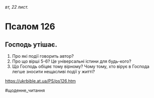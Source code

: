 
_вт, 22 лист._

# Псалом 126

## Господь утішає.
1. Про які події говорить автор?
2. Про що вірші 5-6? Це універсальні істини для будь-кого?
3. Що Господь обіцяє тому вірному? Чому тому, хто вірує в Господа легше зносити нещасливі події у житті?

https://ukrbible.at.ua/PS/ps126.htm

#щоденне_читання
